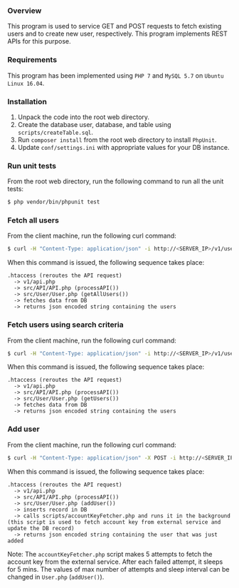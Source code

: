### Overview
This program is used to service GET and POST requests to fetch existing users and to create new user, respectively. This program implements REST APIs for this purpose.

### Requirements
This program has been implemented using `PHP 7` and `MySQL 5.7` on `Ubuntu Linux 16.04`.

### Installation
1. Unpack the code into the root web directory. 
2. Create the database user, database, and table using `scripts/createTable.sql`. 
3. Run `composer install` from the root web directory to install `PhpUnit`.
4. Update `conf/settings.ini` with appropriate values for your DB instance.

### Run unit tests
From the root web directory, run the following command to run all the unit tests:
```bash
$ php vendor/bin/phpunit test
```

### Fetch all users
From the client machine, run the following curl command:
```sh
$ curl -H "Content-Type: application/json" -i http://<SERVER_IP>/v1/users
```

When this command is issued, the following sequence takes place:
```
.htaccess (reroutes the API request) 
  -> v1/api.php 
  -> src/API/API.php (processAPI()) 
  -> src/User/User.php (getAllUsers())
  -> fetches data from DB
  -> returns json encoded string containing the users
```

### Fetch users using search criteria
From the client machine, run the following curl command:
```sh
$ curl -H "Content-Type: application/json" -i http://<SERVER_IP>/v1/users?query=<SEARCH_CRITERIA>
```

When this command is issued, the following sequence takes place:
```
.htaccess (reroutes the API request) 
  -> v1/api.php 
  -> src/API/API.php (processAPI()) 
  -> src/User/User.php (getUsers())
  -> fetches data from DB
  -> returns json encoded string containing the users
```

### Add user
From the client machine, run the following curl command:
```sh
$ curl -H "Content-Type: application/json" -X POST -i http://<SERVER_IP>/v1/users -d "{\"email\":\"<EMAIL_ADDR>\", \"phone_number\":\"<PHONE_NUM>\", \"full_name\":\"<FULL_NAME>\", \"password\":\"<PASSWORD>\", \"metadata\":\"<METADATA>\"}"
```

When this command is issued, the following sequence takes place:
```
.htaccess (reroutes the API request) 
  -> v1/api.php 
  -> src/API/API.php (processAPI()) 
  -> src/User/User.php (addUser()) 
  -> inserts record in DB 
  -> calls scripts/accountKeyFetcher.php and runs it in the background (this script is used to fetch account key from external service and update the DB record)
  -> returns json encoded string containing the user that was just added
```

Note: The `accountKeyFetcher.php` script makes 5 attempts to fetch the account key from the external service. After each failed attempt, it sleeps for 5 mins. The values of max number of attempts and sleep interval can be changed in `User.php` (`addUser()`).
